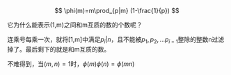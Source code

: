 $$
\phi(m)=m\prod_{p|m} (1-\frac{1}{p})
$$

它为什么能表示(1,m)之间和m互质的数的个数呢？

连乘号每乘一次，就将[1,m]中满足$p_i|n$，且不能被$p_1,p_2,...p_{i-1}$整除的整数n过滤掉了。最后剩下的就是和m互质的数。

不难得到，当$(m,n)=1$时，$\phi(m)\phi(n)=\phi(mn)$